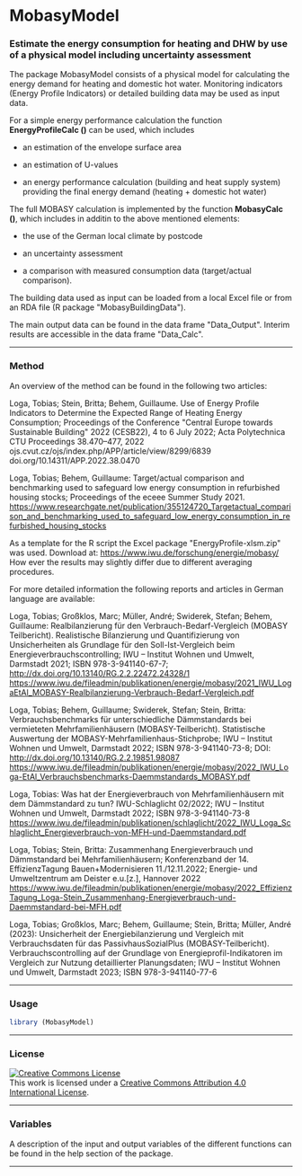 # MobasyModel

### Estimate the energy consumption for heating and DHW by use of a physical model including uncertainty assessment

The package MobasyModel consists of a physical model for calculating the energy demand for heating and domestic hot water.
Monitoring indicators (Energy Profile Indicators) or detailed building data may be used as input data.

For a simple energy performance calculation the function **EnergyProfileCalc ()** can be used, which includes 

- an estimation of the envelope surface area

- an estimation of U-values

- an energy performance calculation (building and heat supply system) providing the final energy demand (heating + domestic hot water)


The full MOBASY calculation is implemented by the function **MobasyCalc ()**, 
which includes in additin to the above mentioned elements:

- the use of the German local climate by postcode

- an uncertainty assessment

- a comparison with measured consumption data (target/actual comparison).


The building data used as input can be loaded from a local Excel file or from an RDA file (R package "MobasyBuildingData").

The main output data can be found in the data frame "Data_Output". 
Interim results are accessible in the data frame "Data_Calc".    


---

### Method

An overview of the method can be found in the following two articles:

Loga, Tobias; Stein, Britta; Behem, Guillaume. Use of Energy Profile Indicators to Determine
the Expected Range of Heating Energy Consumption; Proceedings of the Conference
"Central Europe towards Sustainable Building" 2022 (CESB22),
4 to 6 July 2022; Acta Polytechnica CTU Proceedings 38.470–477, 2022
ojs.cvut.cz/ojs/index.php/APP/article/view/8299/6839
doi.org/10.14311/APP.2022.38.0470

Loga, Tobias; Behem, Guillaume: Target/actual comparison and benchmarking used to safeguard low energy consumption in refurbished housing stocks; Proceedings of the eceee Summer Study 2021. https://www.researchgate.net/publication/355124720_Targetactual_comparison_and_benchmarking_used_to_safeguard_low_energy_consumption_in_refurbished_housing_stocks  


As a template for the R script the Excel package "EnergyProfile-xlsm.zip" was used.
Download at: https://www.iwu.de/forschung/energie/mobasy/ 
How ever the results may slightly differ due to different averaging procedures.  


For more detailed information the following reports and articles in German language are available: 

Loga, Tobias; Großklos, Marc; Müller, André; Swiderek, Stefan; Behem, Guillaume: Realbilanzierung für den Verbrauch-Bedarf-Vergleich (MOBASY Teilbericht). Realistische Bilanzierung und Quantifizierung von Unsicherheiten als Grundlage für den Soll-Ist-Vergleich beim Energieverbrauchscontrolling; IWU – Institut Wohnen und Umwelt, Darmstadt 2021; ISBN 978-3-941140-67-7; http://dx.doi.org/10.13140/RG.2.2.22472.24328/1  
https://www.iwu.de/fileadmin/publikationen/energie/mobasy/2021_IWU_LogaEtAl_MOBASY-Realbilanzierung-Verbrauch-Bedarf-Vergleich.pdf 

Loga, Tobias; Behem, Guillaume; Swiderek, Stefan; Stein, Britta: Verbrauchsbenchmarks für unterschiedliche Dämmstandards bei vermieteten Mehrfamilienhäusern (MOBASY-Teilbericht). Statistische Auswertung der MOBASY-Mehrfamilienhaus-Stichprobe; IWU – Institut Wohnen und Umwelt, Darmstadt 2022; ISBN 978-3-941140-73-8; 
DOI: http://dx.doi.org/10.13140/RG.2.2.19851.98087  
https://www.iwu.de/fileadmin/publikationen/energie/mobasy/2022_IWU_Loga-EtAl_Verbrauchsbenchmarks-Daemmstandards_MOBASY.pdf 

Loga, Tobias: Was hat der Energieverbrauch von Mehrfamilienhäusern mit dem Dämmstandard zu tun? IWU-Schlaglicht 02/2022; IWU – Institut Wohnen und Umwelt, Darmstadt 2022; ISBN 978-3-941140-73-8 https://www.iwu.de/fileadmin/publikationen/schlaglicht/2022_IWU_Loga_Schlaglicht_Energieverbrauch-von-MFH-und-Daemmstandard.pdf  

Loga, Tobias; Stein, Britta: Zusammenhang Energieverbrauch und Dämmstandard bei Mehrfamilienhäusern; Konferenzband der 14. EffizienzTagung Bauen+Modernisieren 11./12.11.2022; Energie- und Umweltzentrum am Deister e.u.[z.], Hannover 2022
https://www.iwu.de/fileadmin/publikationen/energie/mobasy/2022_EffizienzTagung_Loga-Stein_Zusammenhang-Energieverbrauch-und-Daemmstandard-bei-MFH.pdf  

Loga, Tobias; Großklos, Marc; Behem, Guillaume; Stein, Britta; Müller, André (2023): 
Unsicherheit der Energiebilanzierung und Vergleich mit Verbrauchsdaten für das PassivhausSozialPlus (MOBASY-Teilbericht). Verbrauchscontrolling auf der Grundlage von Energieprofil-Indikatoren im Vergleich zur Nutzung detaillierter Planungsdaten;
IWU – Institut Wohnen und Umwelt, Darmstadt 2023; ISBN 978-3-941140-77-6



---

### Usage

```r
library (MobasyModel)

```
---

### License

<a rel="license" href="https://creativecommons.org/licenses/by/4.0/"><img alt="Creative Commons License" style="border-width:0" src="https://i.creativecommons.org/l/by/4.0/80x15.png" /></a><br />This work is licensed under a <a rel="license" href="https://creativecommons.org/licenses/by/4.0/">Creative Commons Attribution 4.0 International License</a>.

---


### Variables

A description of the input and output variables of the different functions 
can be found in the help section of the package.

---

